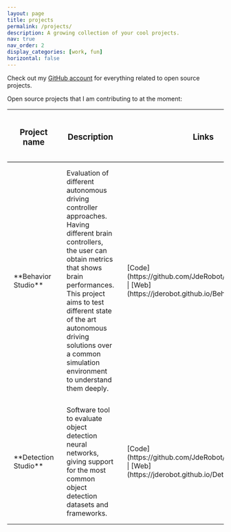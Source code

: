 ```yaml
---
layout: page
title: projects
permalink: /projects/
description: A growing collection of your cool projects.
nav: true
nav_order: 2
display_categories: [work, fun]
horizontal: false
---
```


Check out my [GitHub account](https://github.com/sergiopaniego) for everything related to open source projects.

Open source projects that I am contributing to at the moment:

<style>
table{
    border-collapse: collapse;
    border-spacing: 0;
}

th{
    border-bottom:1px solid #000000;
    padding: 15px;
}

td{
    padding: 15px;
}
</style>

<table>
    <colgroup>
        <col width="25%" />
        <col width="60%" />
        <col width="15%" />
    </colgroup>
    <thead>
        <tr class="header">
            <th><h3>Project name</h3></th>
            <th><h3>Description</h3></th>
            <th><h3>Links</h3></th>
        </tr>
    </thead>
    <tbody>
        <tr>
            <td markdown="span">**Behavior Studio**</td>
            <td markdown="span">Evaluation of different autonomous driving controller approaches. Having different brain controllers, the user can 
            obtain metrics that shows brain performances. This project aims to test different state of the art autonomous driving solutions over a common
            simulation environment to understand them deeply.</td>
            <td markdown="span">[Code](https://github.com/JdeRobot/BehaviorStudio) | [Web](https://jderobot.github.io/BehaviorStudio/)</td>
        </tr>
        <tr>
            <td markdown="span">**Detection Studio**</td>
            <td markdown="span">Software tool to evaluate object detection neural networks, giving support for the most common object detection datasets and frameworks.</td>
            <td markdown="span">[Code](https://github.com/JdeRobot/DetectionStudio) | [Web](https://jderobot.github.io/DetectionStudio/)</td>
        </tr>
    </tbody>
</table>
